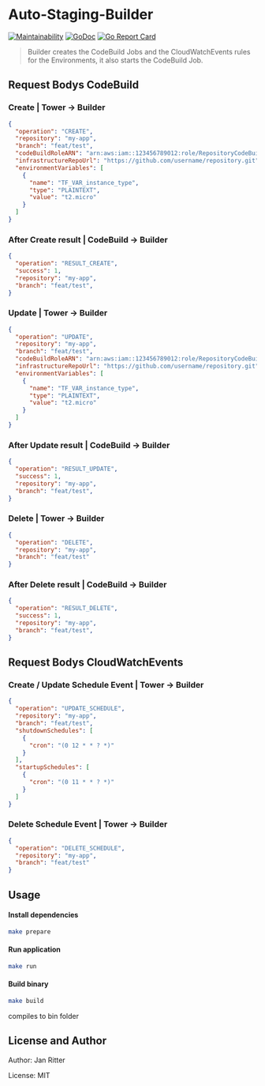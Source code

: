 # Auto-Staging-Builder

[![Maintainability](https://api.codeclimate.com/v1/badges/b7d5203ef3e07f1538a9/maintainability)](https://codeclimate.com/github/auto-staging/builder/maintainability)
[![GoDoc](https://godoc.org/github.com/auto-staging/builder?status.svg)](https://godoc.org/github.com/auto-staging/builder)
[![Go Report Card](https://goreportcard.com/badge/github.com/auto-staging/builder)](https://goreportcard.com/report/github.com/auto-staging/builder)

> Builder creates the CodeBuild Jobs and the CloudWatchEvents rules for the Environments, it also starts the CodeBuild Job.

## Request Bodys CodeBuild

### Create | Tower -> Builder

```json
{
  "operation": "CREATE",
  "repository": "my-app",
  "branch": "feat/test",
  "codeBuildRoleARN": "arn:aws:iam::123456789012:role/RepositoryCodeBuildRole",
  "infrastructureRepoUrl": "https://github.com/username/repository.git",
  "environmentVariables": [
    {
      "name": "TF_VAR_instance_type",
      "type": "PLAINTEXT",
      "value": "t2.micro"
    }
  ]
}
```

### After Create result | CodeBuild -> Builder

```json
{
  "operation": "RESULT_CREATE",
  "success": 1,
  "repository": "my-app",
  "branch": "feat/test",
}
```

### Update | Tower -> Builder

```json
{
  "operation": "UPDATE",
  "repository": "my-app",
  "branch": "feat/test",
  "codeBuildRoleARN": "arn:aws:iam::123456789012:role/RepositoryCodeBuildRole",
  "infrastructureRepoUrl": "https://github.com/username/repository.git",
  "environmentVariables": [
    {
      "name": "TF_VAR_instance_type",
      "type": "PLAINTEXT",
      "value": "t2.micro"
    }
  ]
}
```

### After Update result | CodeBuild -> Builder

```json
{
  "operation": "RESULT_UPDATE",
  "success": 1,
  "repository": "my-app",
  "branch": "feat/test",
}
```

### Delete | Tower -> Builder

```json
{
  "operation": "DELETE",
  "repository": "my-app",
  "branch": "feat/test"
}
```

### After Delete result | CodeBuild -> Builder

```json
{
  "operation": "RESULT_DELETE",
  "success": 1,
  "repository": "my-app",
  "branch": "feat/test",
}
```

## Request Bodys CloudWatchEvents

### Create / Update Schedule Event | Tower -> Builder

```json
{
  "operation": "UPDATE_SCHEDULE",
  "repository": "my-app",
  "branch": "feat/test",
  "shutdownSchedules": [
    {
      "cron": "(0 12 * * ? *)"
    }
  ],
  "startupSchedules": [
    {
      "cron": "(0 11 * * ? *)"
    }
  ]
}
```

### Delete Schedule Event | Tower -> Builder

```json
{
  "operation": "DELETE_SCHEDULE",
  "repository": "my-app",
  "branch": "feat/test"
}
```

## Usage

#### Install dependencies

```bash
make prepare
```

#### Run application

```bash
make run
```

#### Build binary

```bash
make build
```

compiles to bin folder

## License and Author

Author: Jan Ritter

License: MIT